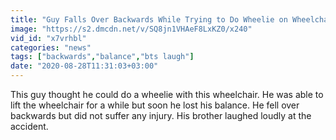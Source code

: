 ```yaml
---
title: "Guy Falls Over Backwards While Trying to Do Wheelie on Wheelchair"
image: "https://s2.dmcdn.net/v/SQ8jn1VHAeF8LxKZ0/x240"
vid_id: "x7vrhbl"
categories: "news"
tags: ["backwards","balance","bts laugh"]
date: "2020-08-28T11:31:03+03:00"
---
```

This guy thought he could do a wheelie with this wheelchair. He was able to lift the wheelchair for a while but soon he lost his balance. He fell over backwards but did not suffer any injury. His brother laughed loudly at the accident.
